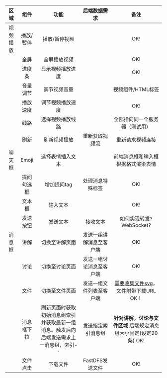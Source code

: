 | 区域 | 组件 | 功能 | 后端数据需求 | 备注 |
| :--: | :--: | :--: | :--: | :--: |
| 视频播放 | 播放/暂停 | 播放/暂停视频 |  | OK! |
|  | 全屏 | 全屏播放视频 |  | OK! |
|  | 进度条 | 显示视频播放进度 |  | OK! |
|  | 音量调节 | 调节视频音量 |  | 视频组件/HTML标签 |
|  | 播放速度 | 调节视频播放速度 |  | OK! |
|  | 线路 | 选择视频播放线路 |  | 全部指向同一个服务器（测试用） |
|  | 刷新 | 刷新视频播放 | 重新获取视频流 | 重新请求视频连接|
| 聊天框 |  Emoji | 选择表情插入文本 | | 前端消息框和输入框根据格式渲染表情 |
|  | 提问勾选框 | 增加提问tag | 处理消息特殊标签 | OK! |
|  | 文本框 | 输入文本 | | OK! |
|  | 发送按钮 | 发送文本 | 接收文本 | 如何实现转发? WebSocket? |
| 消息框 | 讲解 | 切换至讲解页面 | 发送一组讲解消息至客户端 | OK! |
|  | 讨论 | 切换至讨论页面 | 发送一组讨论消息至客户端 | OK! |
|  | 文件 | 切换至文件页面 | 发送一组文件列表至客户端 | [需要收集文件svg](https://github.com/vscode-icons/vscode-icons/tree/master/icons)，文件附带下载URL OK！|
|  | 消息框下拉 | 刷新页面时获取初始消息组索引并获取最新一组消息。触发后向后端发送需求上一消息组，索引-- | 发送指定索引消息组 | **针对讲解，讨论与文件区域** 后端规定消息组大小固定(设定20条)  OK! |
|  | 文件点击 | 下载文件 | FastDFS发送文件 | OK! |